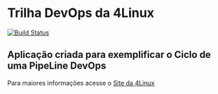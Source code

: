 # Trilha DevOps da 4Linux

<!-- Altere a Flag abaixo com sua URL do Travis -->
[![Build Status](https://travis-ci.org/luizassef/Firstproject.svg?branch=master)](https://travis-ci.org/luizassef/Firstproject)

## Aplicação criada para exemplificar o Ciclo de uma PipeLine DevOps


Para maiores informações acesse o [Site da 4Linux](https://www.4linux.com.br/cursos/devops)
